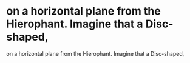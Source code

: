 # on a horizontal plane from the Hierophant. Imagine that a Disc-shaped,

on a horizontal plane from the Hierophant. Imagine that a Disc-shaped,